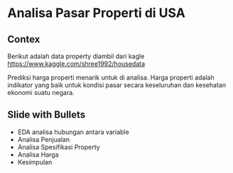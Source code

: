 # Analisa Pasar Properti di USA

## Contex

Berikut adalah data property diambil dari kagle
https://www.kaggle.com/shree1992/housedata

Prediksi harga properti menarik untuk di analisa. Harga properti adalah indikator yang baik untuk kondisi pasar secara keseluruhan dan kesehatan ekonomi suatu negara.

## Slide with Bullets

- EDA analisa hubungan antara variable
- Analisa Penjualan
- Analisa Spesifikasi Property
- Analisa Harga
- Kesimpulan